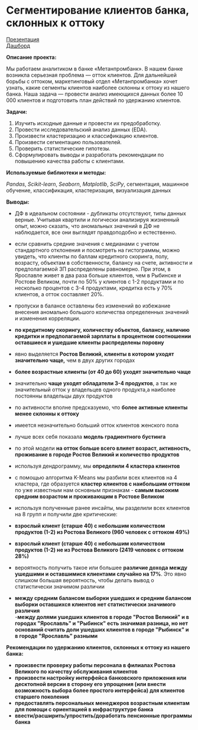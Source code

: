 ﻿# Сегментирование клиентов банка, склонных к оттоку

[Презентация](https://drive.google.com/file/d/1AmYJgXn5s3X2bTRyOlIHj3ciMnk2c_ov/view?usp=sharing)  
[Дашборд](https://public.tableau.com/app/profile/sergey7413/viz/Diplom_dashbord/sheet3)

**Описание проекта:** 

Мы работаем аналитиком в банке  «Метанпромбанк».
В нашем банке возникла серьезная проблема — отток клиентов. Для дальнейшей борьбы с оттоком, маркетинговый отдел «Метанпромбанка» хочет узнать, какие сегменты клиентов наиболее склонны к оттоку из нашего банка. Наша задача — провести анализ имеющихся данных более 10 000 клиентов и подготовить план действий по удержанию клиентов.

**Задачи:**

1. Изучить исходные данные и провести их предобработку.
2. Провести исследовательский анализ данных (EDA).
3. Произвести кластеризацию и классификацию клиентов.
4. Произвести сегментацию пользователей.
5. Проверить статистические гипотезы.
6. Сформулировать выводы и разработать рекомендации по повышению качества работы с клиентами.

**Используемые библиотеки и методы:** 

*Pandas*, *Scikit-learn*, *Seaborn*, *Matplotlib*, *SciPy*, сегментация, машинное обучение, классификация, кластеризация, визуализация данных 

**Выводы:**

- ДФ в идеальном состоянии - дубликаты отсутствуют, типы данных верные. Учитывая квартили и логически анализируя жизненный опыт, можно сказать, что аномальных значений в ДФ не наблюдается, все они выглядят правдоподобно и естественно.
- если сравнить средние значения с медианами с учетом стандартного отклонения и посмотреть на гистограммы, можно увидеть, что клиенты по баллам кредитного скоринга, полу, возрасту, объектам в собственности, балансу на счете, активности и предполагаемой ЗП распределены равномерно. При этом, в Ярославле живет в два раза больше клиентов, чем в Рыбинске и Ростове Великом, почти по 50% у клиентов с 1-2 продуктами и по несколько процентов с 3-4 продуктами, кредитка есть у 70% клиентов, а отток составляет 20%.
    
    
- пропуски в балансе оставлены без изменений во избежание внесения аномально большого количества определенных значений и изменения корреляции.
    
    
- **по кредитному скорингу, количеству объектов, балансу, наличию кредитки и предполагаемой зарплаты в процентном соотношении оставшиеся и ушедшие клиенты распределены поровну**  
- явно выделяется **Ростов Великий, клиенты в котором уходят значительно чаще,** чем в двух других городах  
- **более возрастные клиенты (от 40 до 60) уходят значительно чаще**  
- значительно **чаще уходят обладатели 3-4 продуктов**, а так же значительный отток у владельцев одного продукта,а наиболее постоянны владельцы двух продуктов  
- по активности вполне предсказуемо, что **более активные клиенты менее склонны к оттоку**  
- имеется незначительно больший отток клиентов женского пола
    

- лучше всех себя показала **модель градиентного бустинга**
- по этой модели **на отток больше всего влияет возраст, активность, проживание в городе Ростов Великий и количество продуктов**
- используя дендрограмму, мы **определили 4 кластера клиентов**
- с помощью алгоритма K-Means мы разбили всех клиентов на 4 кластера, где образуется **кластер клиентов с наибольшим оттоком** по уже известным нам основным признакам - **самым высоким средним возрастом и проживающим в Ростове Великом**
    
    
- используя полученные ранее инсайты, мы разделили всех клиентов на 8 групп и получили две критические:    
 - **взрослый клиент (старше 40) с небольшим количеством продуктов (1-2) из Ростова Великого (960 человек с оттоком 49%)**
 - **взрослый клиент (старше 40) с небольшим количеством продуктов (1-2) не из Ростова Великого (2419 человек с оттоком 28%)**
    
        
- вероятность получить такое или большее **различие дохода между ушедшими и оставшимися клиентами случайно на 17%**. Это явно слишком большая вероятность, чтобы делать вывод о статистически значимом различии  
- **между средним балансом выборки ушедших и средним балансом выборки оставшихся клиентов нет статистически значимого различия**  
-**между долями ушедших клиентов в городе "Ростов Великий" и в городах "Ярославль" и "Рыбинск" есть значимая разница, но нет оснований считать доли ушедших клиентов в городе "Рыбинск" и в городе "Ярославль" разными**
    
**Рекомендации по удержанию клиентов, склонных к оттоку из нашего банка:**     

- **произвести проверку работы персонала в филиалах Ростова Великого по качеству обслуживания клиентов**
- **произвести настройку интерфейса банковского приложения или десктопной версии в сторону его упрощения (или внести возможность выбора более простого интерфейса) для клиентов старшего поколения**
- **предоставлять персональных менеджеров возрастным клиентам для помощи с ориентацией в инфраструктуре банка**
- **ввести/расширить/упростить/доработать пенсионные программы банка**